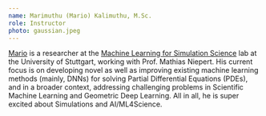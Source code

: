 ```yaml
---
name: Marimuthu (Mario) Kalimuthu, M.Sc. 
role: Instructor
photo: gaussian.jpeg
---
```


<a href="https://kmario23.github.io" target="_blank">Mario</a> is a researcher at the [Machine Learning for Simulation Science](https://www.ipvs.uni-stuttgart.de/departments/mls) lab at the University of Stuttgart, working with Prof. Mathias Niepert. His current focus is on developing novel as well as improving existing machine learning methods (mainly, DNNs) for solving Partial Differential Equations (PDEs), and in a broader context, addressing challenging problems in Scientific Machine Learning and Geometric Deep Learning. All in all, he is super excited about Simulations and AI/ML4Science.
